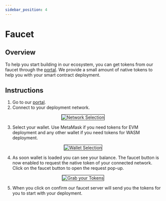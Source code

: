 ```yaml
---
sidebar_position: 4
---
```


# Faucet

## Overview

To help you start building in our ecosystem, you can get tokens from our faucet through the [portal](https://portal.astar.network). We provide a small amount of native tokens to help you with your smart contract deployment.

## Instructions

1. Go to our [portal](https://portal.astar.network).
2. Connect to your deployment network.

<center>
<img src="https://i.imgur.com/rALI50E.png" alt="Network Selection" border="1"></img>
</center>

3. Select your wallet. Use MetaMask if you need tokens for EVM deployment and any other wallet if you need tokens for WASM deployment.

<center>
<img src="https://i.imgur.com/Wj2vuwJ.png" alt="Wallet Selection" border="1"></img>
</center>

4. As soon wallet is loaded you can see your balance. The faucet button is now enabled to request the native token of your connected network. Click on the faucet button to open the request pop-up. 

<center>
<img src="https://i.imgur.com/Ffijw8J.png" alt="Grab your Tokens" border="1"></img>
</center>

5. When you click on confirm our faucet server will send you the tokens for you to start with your deployment.
